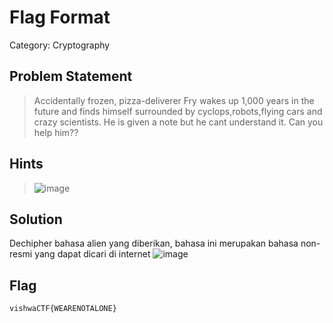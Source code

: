# Flag Format
Category: Cryptography
## Problem Statement
> Accidentally frozen, pizza-deliverer Fry wakes up 1,000 years in the future and finds himself surrounded by cyclops,robots,flying cars and crazy scientists. He is given a note but he cant understand it. Can you help him??
## Hints
> ![image](https://user-images.githubusercontent.com/57520495/111199527-51272880-85f3-11eb-97c1-7f9dbf12cbe5.png)


## Solution
Dechipher bahasa alien yang diberikan, bahasa ini merupakan bahasa non-resmi yang dapat dicari di internet
![image](https://user-images.githubusercontent.com/57520495/111199805-a400e000-85f3-11eb-8fe4-10337db203e0.png)


## Flag
`vishwaCTF{WEARENOTALONE}`
